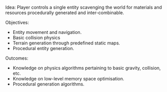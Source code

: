 Idea: Player controls a single entity scavenging the world for materials and resources procedurally generated and inter-combinable.

Objectives:
- Entity movement and navigation.
- Basic collision physics
- Terrain generation through predefined static maps.
- Procedural entity generation.

Outcomes:
- Knowledge on physics algorithms pertaining to basic gravity, collision, etc.
- Knowledge on low-level memory space optimisation.
- Procedural generation algorithms.